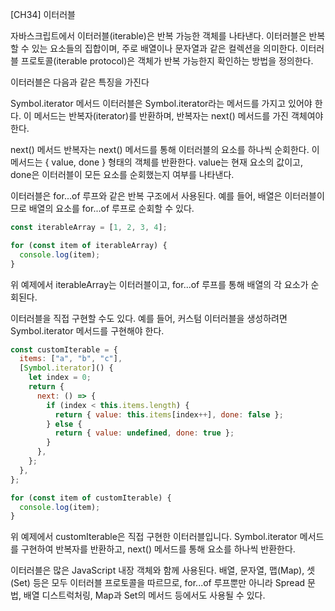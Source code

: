 [CH34] 이터러블

자바스크립트에서 이터러블(iterable)은 반복 가능한 객체를 나타낸다. 이터러블은 반복할 수 있는 요소들의 집합이며, 주로 배열이나 문자열과 같은 컬렉션을 의미한다. 이터러블 프로토콜(iterable protocol)은 객체가 반복 가능한지 확인하는 방법을 정의한다.

이터러블은 다음과 같은 특징을 가진다

Symbol.iterator 메서드
이터러블은 Symbol.iterator라는 메서드를 가지고 있어야 한다. 이 메서드는 반복자(iterator)를 반환하며, 반복자는 next() 메서드를 가진 객체여야 한다.

next() 메서드
반복자는 next() 메서드를 통해 이터러블의 요소를 하나씩 순회한다. 이 메서드는 { value, done } 형태의 객체를 반환한다. value는 현재 요소의 값이고, done은 이터러블이 모든 요소를 순회했는지 여부를 나타낸다.

이터러블은 for...of 루프와 같은 반복 구조에서 사용된다. 예를 들어, 배열은 이터러블이므로 배열의 요소를 for...of 루프로 순회할 수 있다.

```javascript
const iterableArray = [1, 2, 3, 4];

for (const item of iterableArray) {
  console.log(item);
}
```

위 예제에서 iterableArray는 이터러블이고, for...of 루프를 통해 배열의 각 요소가 순회된다.

이터러블을 직접 구현할 수도 있다. 예를 들어, 커스텀 이터러블을 생성하려면 Symbol.iterator 메서드를 구현해야 한다.

```javascript
const customIterable = {
  items: ["a", "b", "c"],
  [Symbol.iterator]() {
    let index = 0;
    return {
      next: () => {
        if (index < this.items.length) {
          return { value: this.items[index++], done: false };
        } else {
          return { value: undefined, done: true };
        }
      },
    };
  },
};

for (const item of customIterable) {
  console.log(item);
}
```

위 예제에서 customIterable은 직접 구현한 이터러블입니다. Symbol.iterator 메서드를 구현하여 반복자를 반환하고, next() 메서드를 통해 요소를 하나씩 반환한다.

이터러블은 많은 JavaScript 내장 객체와 함께 사용된다. 배열, 문자열, 맵(Map), 셋(Set) 등은 모두 이터러블 프로토콜을 따르므로, for...of 루프뿐만 아니라 Spread 문법, 배열 디스트럭처링, Map과 Set의 메서드 등에서도 사용될 수 있다.
